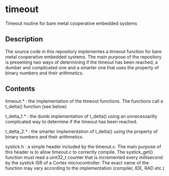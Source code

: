 # timeout
Timeout routine for bare metal cooperative embedded systems

Description
-------------------

The source code in this repository implementes a timeout function for bare metal cooperative embedded systems. The main purpose of the repository is presenting two ways of determining if the timeout has been reached, a dumber and complicated one and a smarter one that uses the property of binary numbers and their arithmetics.

Contents
-------------------

timeout.* : the implementation of the timeout functions. The functions call a t_delta() function (see below)

t_delta_1.* : the dumb implementation of t_delta() using an unnecessarilly complicated way to determine if the timeout has been reached.

t_delta_2.* : the smarter implementation of t_delta() using the property of binary numbers and their arithmetics.

systick.h : a simple header included by the timeout.c. The main purpose of this header is to allow timeout.c to correctly compile. The systick_get() function must read a uint32_t counter that is incremented every millisecond by the systick ISR of a Cortex microcontroller. The exact name of the function may vary according to the implementation (compiler, IDE, RAD etc.)
